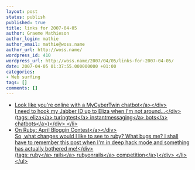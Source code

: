```yaml
---
layout: post
status: publish
published: true
title: links for 2007-04-05
author: Graeme Mathieson
author_login: mathie
author_email: mathie@woss.name
author_url: http://woss.name/
wordpress_id: 410
wordpress_url: http://woss.name/2007/04/05/links-for-2007-04-05/
date: 2007-04-05 01:37:55.000000000 +01:00
categories:
- Web surfing
tags: []
comments: []
---
```

<ul class="delicious">
	<li>
		<div class="delicious-link"><a href="http:&#47;&#47;www.lifehacker.com&#47;software&#47;instant-messaging&#47;look-like-youre-online-with-a-mycybertwin-chatbot-249324.php">Look like you're online with a MyCyberTwin chatbot<&#47;a><&#47;div>
		<div class="delicious-extended">I need to hook my Jabber ID up to Eliza when I'm not around...<&#47;div>
		<div class="delicious-tags">(tags: <a href="http:&#47;&#47;del.icio.us&#47;mathie&#47;eliza">eliza<&#47;a> <a href="http:&#47;&#47;del.icio.us&#47;mathie&#47;turingtest">turingtest<&#47;a> <a href="http:&#47;&#47;del.icio.us&#47;mathie&#47;instantmessaging">instantmessaging<&#47;a> <a href="http:&#47;&#47;del.icio.us&#47;mathie&#47;bots">bots<&#47;a> <a href="http:&#47;&#47;del.icio.us&#47;mathie&#47;chatbots">chatbots<&#47;a>)<&#47;div>
	<&#47;li>
	<li>
		<div class="delicious-link"><a href="http:&#47;&#47;on-ruby.blogspot.com&#47;2007&#47;04&#47;april-bloggin-contest.html">On Ruby: April Bloggin Contest<&#47;a><&#47;div>
		<div class="delicious-extended">So, what changes would I like to see to ruby?  What bugs me?  I shall have to remember this post when I'm in deep hack mode and something has actually bothered me!<&#47;div>
		<div class="delicious-tags">(tags: <a href="http:&#47;&#47;del.icio.us&#47;mathie&#47;ruby">ruby<&#47;a> <a href="http:&#47;&#47;del.icio.us&#47;mathie&#47;rails">rails<&#47;a> <a href="http:&#47;&#47;del.icio.us&#47;mathie&#47;rubyonrails">rubyonrails<&#47;a> <a href="http:&#47;&#47;del.icio.us&#47;mathie&#47;competition">competition<&#47;a>)<&#47;div>
	<&#47;li>
<&#47;ul>
